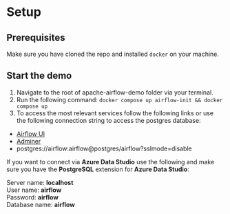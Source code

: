 # Setup

## Prerequisites

Make sure you have cloned the repo and installed `docker` on your machine.

## Start the demo

1. Navigate to the root of apache-airflow-demo folder via your terminal.
2. Run the following command: `docker compose up airflow-init && docker compose up`
3. To access the most relevant services follow the following links or use the following connection string to access the postgres database:

- [Airflow UI](http://localhost:8080)
- [Adminer](http://localhost:33380)
- postgres://airflow:airflow@postgres/airflow?sslmode=disable

If you want to connect via **Azure Data Studio** use the following and make sure you have the **PostgreSQL** extension for **Azure Data Studio**:

Server name: **localhost**\
User name: **airflow**\
Password: **airflow**\
Database name: **airflow**
